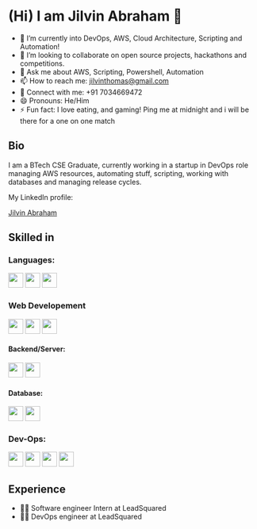 # (Hi) I am Jilvin Abraham 👋

- 🌱 I’m currently into DevOps, AWS, Cloud Architecture, Scripting and Automation!
- 👯 I’m looking to collaborate on open source projects, hackathons and competitions.
- 💬 Ask me about AWS, Scripting, Powershell, Automation
- 📫 How to reach me: jilvinthomas@gmail.com
- 🤝 Connect with me: +91 7034669472
- 😄 Pronouns: He/Him
- ⚡ Fun fact: I love eating, and gaming! Ping me at midnight and i will be there for a one on one match
## Bio
I am a BTech CSE Graduate, currently working in a startup in DevOps role managing AWS resources, automating stuff, scripting, working with databases and managing release cycles.

My LinkedIn profile:
<p align="center">
<a href="https://www.linkedin.com/in/jilvinabraham/"><p>Jilvin Abraham</p></a>



## Skilled in

### Languages:

<code><img src="https://cdn.jsdelivr.net/npm/programming-languages-logos/src/python/python.png" height="30"></code>
<code><img src="https://cdn.jsdelivr.net/npm/programming-languages-logos/src/cpp/cpp.png" height="30"></code>
<code><img src="https://cdn.jsdelivr.net/npm/programming-languages-logos/src/csharp/csharp.png" height="30"></code>


### Web Developement
<code><img src="https://cdn.jsdelivr.net/npm/programming-languages-logos/src/html/html.png" height="30"></code>
<code><img src="https://cdn.jsdelivr.net/npm/programming-languages-logos/src/css/css.png" height="30"></code>
<code><img src="https://cdn.jsdelivr.net/npm/programming-languages-logos/src/javascript/javascript.png" height="30"></code>


#### Backend/Server:

<code><img src="https://cdn.jsdelivr.net/npm/programming-languages-logos/src/python/python.png" height="30"></code>
<code><img src="https://static.djangoproject.com/img/logos/django-logo-negative.png" height="30"></code>  


#### Database:

<code><img src="https://upload.wikimedia.org/wikipedia/commons/thumb/3/38/SQLite370.svg/1200px-SQLite370.svg.png" height="30"></code>
<code><img src="https://1000logos.net/wp-content/uploads/2020/08/MySQL-Logo.png" height="30"></code>


### Dev-Ops:

<code><img src="https://git-scm.com/images/logos/downloads/Git-Icon-1788C.png" height="30"></code>
<code><img src="https://upload.wikimedia.org/wikipedia/commons/thumb/e/e3/Jenkins_logo_with_title.svg/2560px-Jenkins_logo_with_title.svg.png" height="30"></code>
<code><img src="https://upload.wikimedia.org/wikipedia/commons/thumb/9/93/Amazon_Web_Services_Logo.svg/1200px-Amazon_Web_Services_Logo.svg.png" height="30"></code>
<code><img src="https://upload.wikimedia.org/wikipedia/commons/2/2f/PowerShell_5.0_icon.png" height="30"></code>
  
  



## Experience
* 🙇‍♂️ Software engineer Intern at LeadSquared
* 🙇‍♂️ DevOps engineer at LeadSquared




